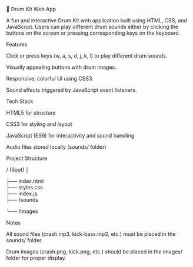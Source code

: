 🎵 Drum Kit Web App

A fun and interactive Drum Kit web application built using HTML, CSS, and JavaScript. Users can play different drum sounds either by clicking the buttons on the screen or pressing 
corresponding keys on the keyboard. 

Features

  Click or press keys (w, a, s, d, j, k, l) to play different drum sounds.
  
  Visually appealing buttons with drum images.
  
  Responsive, colorful UI using CSS3.
  
  Sound effects triggered by JavaScript event listeners.

Tech Stack

  HTML5 for structure
  
  CSS3 for styling and layout
  
  JavaScript (ES6) for interactivity and sound handling
  
  Audio files stored locally (sounds/ folder)

Project Structure

  / (Root)
  │
  
  ├── index.html       
  ├── styles.css       
  ├── index.js          
  ├── /sounds
  
  └── /images  

Notes

  All sound files (crash.mp3, kick-bass.mp3, etc.) must be placed in the sounds/ folder.
  
  Drum images (crash.png, kick.png, etc.) should be placed in the images/ folder for proper display.


